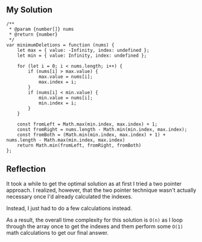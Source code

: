 ## My Solution

```
/**
 * @param {number[]} nums
 * @return {number}
 */
var minimumDeletions = function (nums) {
    let max = { value: -Infinity, index: undefined };
    let min = { value: Infinity, index: undefined };

    for (let i = 0; i < nums.length; i++) {
        if (nums[i] > max.value) {
            max.value = nums[i];
            max.index = i;
        }
        if (nums[i] < min.value) {
            min.value = nums[i];
            min.index = i;
        }
    }

    const fromLeft = Math.max(min.index, max.index) + 1;
    const fromRight = nums.length - Math.min(min.index, max.index);
    const fromBoth = (Math.min(min.index, max.index) + 1) + nums.length - Math.max(min.index, max.index)
    return Math.min(fromLeft, fromRight, fromBoth)
};
```

## Reflection

It took a while to get the optimal solution as at first I tried a two pointer approach. I realized, however, that the two pointer technique wasn't actually necessary once I'd already calculated the indexes.

Instead, I just had to do a few calculations instead.

As a result, the overall time complexity for this solution is `O(n)` as I loop through the array once to get the indexes and them perform some `O(1)` math calculations to get our final answer.
